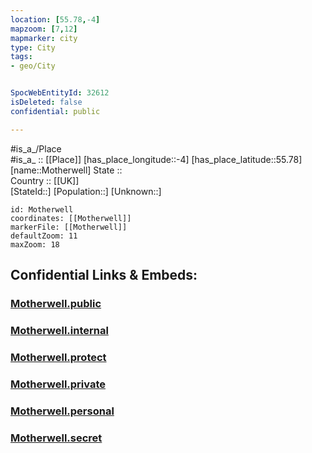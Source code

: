 ```yaml
---
location: [55.78,-4] 
mapzoom: [7,12] 
mapmarker: city 
type: City
tags:
- geo/City


SpocWebEntityId: 32612
isDeleted: false
confidential: public

---
```

#is_a_/Place  
#is_a_ :: [[Place]] 
[has_place_longitude::-4] 
[has_place_latitude::55.78] 
[name::Motherwell] 
State ::  
Country :: [[UK]]  
[StateId::] 
[Population::] 
[Unknown::] 


```leaflet
id: Motherwell
coordinates: [[Motherwell]] 
markerFile: [[Motherwell]] 
defaultZoom: 11 
maxZoom: 18
```


## Confidential Links & Embeds: 

### [Motherwell.public](/_public/\Earth\Continent\Europe\Europe~North\UK\Scotland\counties~Scotland\Lanarkshire~North\cities~Lanarkshire~NorthMotherwell.public.md) 

### [Motherwell.internal](/_internal/\Earth\Continent\Europe\Europe~North\UK\Scotland\counties~Scotland\Lanarkshire~North\cities~Lanarkshire~NorthMotherwell.internal.md) 

### [Motherwell.protect](/_protect/\Earth\Continent\Europe\Europe~North\UK\Scotland\counties~Scotland\Lanarkshire~North\cities~Lanarkshire~NorthMotherwell.protect.md) 

### [Motherwell.private](/_private/\Earth\Continent\Europe\Europe~North\UK\Scotland\counties~Scotland\Lanarkshire~North\cities~Lanarkshire~NorthMotherwell.private.md) 

### [Motherwell.personal](/_personal/\Earth\Continent\Europe\Europe~North\UK\Scotland\counties~Scotland\Lanarkshire~North\cities~Lanarkshire~NorthMotherwell.personal.md) 

### [Motherwell.secret](/_secret/\Earth\Continent\Europe\Europe~North\UK\Scotland\counties~Scotland\Lanarkshire~North\cities~Lanarkshire~NorthMotherwell.secret.md)

